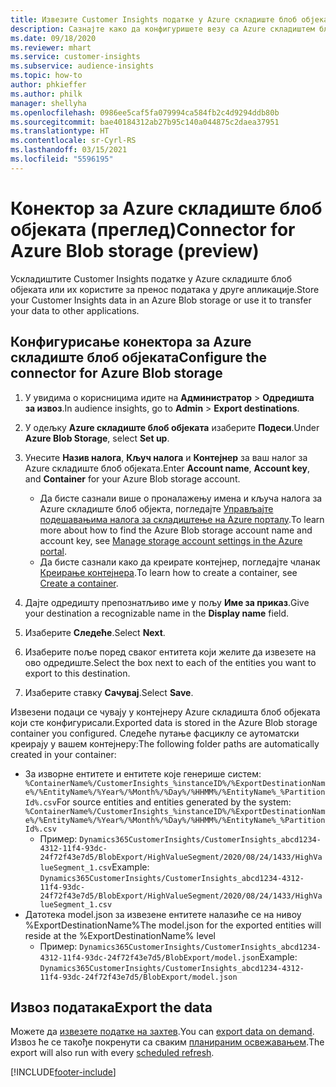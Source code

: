 ```yaml
---
title: Извезите Customer Insights податке у Azure складиште блоб објеката
description: Сазнајте како да конфигуришете везу са Azure складиштем блоб објеката.
ms.date: 09/18/2020
ms.reviewer: mhart
ms.service: customer-insights
ms.subservice: audience-insights
ms.topic: how-to
author: phkieffer
ms.author: philk
manager: shellyha
ms.openlocfilehash: 0986ee5caf5fa079994ca584fb2c4d9294ddb80b
ms.sourcegitcommit: bae40184312ab27b95c140a044875c2daea37951
ms.translationtype: HT
ms.contentlocale: sr-Cyrl-RS
ms.lasthandoff: 03/15/2021
ms.locfileid: "5596195"
---
```

# <a name="connector-for-azure-blob-storage-preview"></a><span data-ttu-id="801ae-103">Конектор за Azure складиште блоб објеката (преглед)</span><span class="sxs-lookup"><span data-stu-id="801ae-103">Connector for Azure Blob storage (preview)</span></span>

<span data-ttu-id="801ae-104">Ускладиштите Customer Insights податке у Azure складиште блоб објеката или их користите за пренос података у друге апликације.</span><span class="sxs-lookup"><span data-stu-id="801ae-104">Store your Customer Insights data in an Azure Blob storage or use it to transfer your data to other applications.</span></span>

## <a name="configure-the-connector-for-azure-blob-storage"></a><span data-ttu-id="801ae-105">Конфигурисање конектора за Azure складиште блоб објеката</span><span class="sxs-lookup"><span data-stu-id="801ae-105">Configure the connector for Azure Blob storage</span></span>

1. <span data-ttu-id="801ae-106">У увидима о корисницима идите на **Администратор** > **Одредишта за извоз**.</span><span class="sxs-lookup"><span data-stu-id="801ae-106">In audience insights, go to **Admin** > **Export destinations**.</span></span>

1. <span data-ttu-id="801ae-107">У одељку **Azure складиште блоб објеката** изаберите **Подеси**.</span><span class="sxs-lookup"><span data-stu-id="801ae-107">Under **Azure Blob Storage**, select **Set up**.</span></span>

1. <span data-ttu-id="801ae-108">Унесите **Назив налога**, **Кључ налога** и **Контејнер** за ваш налог за Azure складиште блоб објеката.</span><span class="sxs-lookup"><span data-stu-id="801ae-108">Enter **Account name**, **Account key**, and **Container** for your Azure Blob storage account.</span></span>
    - <span data-ttu-id="801ae-109">Да бисте сазнали више о проналажењу имена и кључа налога за Azure складиште блоб објекта, погледајте [Управљајте подешавањима налога за складиштење на Azure порталу](/azure/storage/common/storage-account-manage).</span><span class="sxs-lookup"><span data-stu-id="801ae-109">To learn more about how to find the Azure Blob storage account name and account key, see [Manage storage account settings in the Azure portal](/azure/storage/common/storage-account-manage).</span></span>
    - <span data-ttu-id="801ae-110">Да бисте сазнали како да креирате контејнер, погледајте чланак [Креирање контејнера](/azure/storage/blobs/storage-quickstart-blobs-portal#create-a-container).</span><span class="sxs-lookup"><span data-stu-id="801ae-110">To learn how to create a container, see [Create a container](/azure/storage/blobs/storage-quickstart-blobs-portal#create-a-container).</span></span>

1. <span data-ttu-id="801ae-111">Дајте одредишту препознатљиво име у пољу **Име за приказ**.</span><span class="sxs-lookup"><span data-stu-id="801ae-111">Give your destination a recognizable name in the **Display name** field.</span></span>

1. <span data-ttu-id="801ae-112">Изаберите **Следеће**.</span><span class="sxs-lookup"><span data-stu-id="801ae-112">Select **Next**.</span></span>

1. <span data-ttu-id="801ae-113">Изаберите поље поред сваког ентитета који желите да извезете на ово одредиште.</span><span class="sxs-lookup"><span data-stu-id="801ae-113">Select the box next to each of the entities you want to export to this destination.</span></span>

1. <span data-ttu-id="801ae-114">Изаберите ставку **Сачувај**.</span><span class="sxs-lookup"><span data-stu-id="801ae-114">Select **Save**.</span></span>

<span data-ttu-id="801ae-115">Извезени подаци се чувају у контејнеру Azure складишта блоб објеката који сте конфигурисали.</span><span class="sxs-lookup"><span data-stu-id="801ae-115">Exported data is stored in the Azure Blob storage container you configured.</span></span> <span data-ttu-id="801ae-116">Следеће путање фасциклу се аутоматски креирају у вашем контејнеру:</span><span class="sxs-lookup"><span data-stu-id="801ae-116">The following folder paths are automatically created in your container:</span></span>

- <span data-ttu-id="801ae-117">За изворне ентитете и ентитете које генерише систем: `%ContainerName%/CustomerInsights_%instanceID%/%ExportDestinationName%/%EntityName%/%Year%/%Month%/%Day%/%HHMM%/%EntityName%_%PartitionId%.csv`</span><span class="sxs-lookup"><span data-stu-id="801ae-117">For source entities and entities generated by the system: `%ContainerName%/CustomerInsights_%instanceID%/%ExportDestinationName%/%EntityName%/%Year%/%Month%/%Day%/%HHMM%/%EntityName%_%PartitionId%.csv`</span></span>
  - <span data-ttu-id="801ae-118">Пример: `Dynamics365CustomerInsights/CustomerInsights_abcd1234-4312-11f4-93dc-24f72f43e7d5/BlobExport/HighValueSegment/2020/08/24/1433/HighValueSegment_1.csv`</span><span class="sxs-lookup"><span data-stu-id="801ae-118">Example: `Dynamics365CustomerInsights/CustomerInsights_abcd1234-4312-11f4-93dc-24f72f43e7d5/BlobExport/HighValueSegment/2020/08/24/1433/HighValueSegment_1.csv`</span></span>
- <span data-ttu-id="801ae-119">Датотека model.json за извезене ентитете налазиће се на нивоу %ExportDestinationName%</span><span class="sxs-lookup"><span data-stu-id="801ae-119">The model.json for the exported entities will reside at the %ExportDestinationName% level</span></span>
  - <span data-ttu-id="801ae-120">Пример: `Dynamics365CustomerInsights/CustomerInsights_abcd1234-4312-11f4-93dc-24f72f43e7d5/BlobExport/model.json`</span><span class="sxs-lookup"><span data-stu-id="801ae-120">Example: `Dynamics365CustomerInsights/CustomerInsights_abcd1234-4312-11f4-93dc-24f72f43e7d5/BlobExport/model.json`</span></span>

## <a name="export-the-data"></a><span data-ttu-id="801ae-121">Извоз података</span><span class="sxs-lookup"><span data-stu-id="801ae-121">Export the data</span></span>

<span data-ttu-id="801ae-122">Можете да [извезете податке на захтев](export-destinations.md#export-data-on-demand).</span><span class="sxs-lookup"><span data-stu-id="801ae-122">You can [export data on demand](export-destinations.md#export-data-on-demand).</span></span> <span data-ttu-id="801ae-123">Извоз ће се такође покренути са сваким [планираним освежавањем](system.md#schedule-tab).</span><span class="sxs-lookup"><span data-stu-id="801ae-123">The export will also run with every [scheduled refresh](system.md#schedule-tab).</span></span>


[!INCLUDE[footer-include](../includes/footer-banner.md)]
